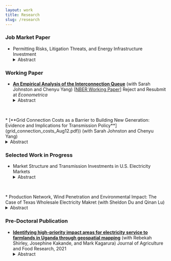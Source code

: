 ```yaml
---
layout: work
title: Research
slug: /research
---
```


### Job Market Paper

* Permitting Risks, Litigation Threats, and Energy Infrastructure Investment
   <details>
    <summary>Abstract</summary>
    Capital investment in energy infrastructure is essential to support economic growth and meet rising electricity demand. In the U.S., however, the permitting process often imposes significant delays, particularly for renewable energy and transmission projects that are crucial for achieving climate and sustainability objectives. While permitting procedures are designed to ensure compliance with environmental and land-use regulations, they can inadvertently create procedural risks and serve as focal points for legal disputes. Community opposition frequently results in lawsuits that challenge projects on environmental or regulatory grounds, further stalling development even after permits are granted. Although these challenges are widely acknowledged, the quantitative impact of permitting delays and litigation on clean infrastructure development remains underexplored due to limited data availability. This study addresses this gap by constructing a novel dataset to empirically examine how litigation threats within the permitting process affect the development of clean energy infrastructure.
  </details>
  

### Working Paper

* [**An Empirical Analysis of the Interconnection Queue**](interconnection_queues_aug2024.pdf) (with Sarah Johnston and Chenyu Yang) [[NBER Working Paper](https://www.nber.org/papers/w31946)] Reject and Resubmit at *Econometrica*
  <details>
    <summary>Abstract</summary>
    Generators applying to connect to the U.S. power grid go through an interconnection queue. Most wind and solar generators that begin the process do not complete it. Using new data, we find that a long queue increases the average waiting time, and high interconnection costs are a key factor in a generator’s decision to withdraw. We develop and estimate a dynamic model of the queue and quantify the effects of policy reforms. Our simulations indicate that reducing waiting times can significantly increase completions. An alternative queuing mechanism can therefore increase completed capacity by removing certain generators to reduce congestion. A flat entry fee has a similar effect. We also quantify the effects of reforming how interconnection costs are assessed. These policy reforms lead to a substantial reduction in carbon emissions.
  </details>

<p>&nbsp;</p>
* [**Grid Connection Costs as a Barrier to Building New Generation: Evidence and Implications for Transmission Policy**](grid_connection_costs_Aug12.pdf)) (with Sarah Johnston and Chenyu Yang)
  <details>
    <summary>Abstract</summary>
    Meeting projected growth in electricity demand and climate goals will require building new electricity generators.  These generators must connect to an increasingly congested electric grid.  We collect new data on grid connection costs for the largest regional grid operator in the United States.  We find that the network upgrade costs for grid connection are increasing over time across fuel types and locations. We also find that planned generators with high network upgrade costs are much more likely to be canceled. Finally, recent transmission spending by the grid operator is associated with lower network upgrade costs for connecting generators. These findings emphasize the critical role of transmission capacity in expanding electricity generation capacity. 
  </details>
 
 

### Selected Work in Progress

* Market Structure and Transmission Investments in U.S. Electricity Markets
   <details>
    <summary>Abstract</summary>
    Efforts to advance the green transition and decarbonize the electricity sector require strong support from electricity transmission infrastructure. This paper evaluates the impact of a specific market design, known as market dispatch, on transmission infrastructure investment. Traditionally, electricity within a specific region was supplied by a single, regulated utility company. However, in the late 1990s, many regions in the United States began to shift towards a market dispatch system, where electricity generation is supplied by multiple utility companies and each company's quantity is determined by an auction. Despite this change, the transmission operations of these companies continued to be regulated based on a cost-of-service basis. I use a dynamic difference-in-differences design, taking advantage of the staggered roll-out of market dispatch. The findings suggest that the adoption of this system leads to increases in transmission investment by the utilities, nearly doubling the investment levels at the mean. However, there is no robust evidence to suggest that these utilities spend more on high-voltage transmission infrastructures, which are considered pivotal for reducing greenhouse gas emissions.
  </details>

<p>&nbsp;</p>
* Production Network, Wind Penetration and Environmental Impact: The Case of Texas Wholesale Electricity Makret (with Sheldon Du and Qinan Lu)
  <details>
    <summary>Abstract</summary>
    To achieve the ambitious goal of carbon neutrality, the US government is accelerating the adoption of renewable energy and spends billions subsidizing renewable energy investments every year. However, the majority of these subsidies are production-based and do not consider the locations and interconnections of newly entering renewable generators and existing fossil fuel generators within the electricity grid. Consequently, renewable generators tend to cluster in areas where resources are rich and government incentives are the highest. This clustering could lead to suboptimal transmission congestion and generation curtailment. Productions from renewable generators at different locations may substitute productions from different sets of fossil generators. In this project, we investigate the benefits of emissions reduction from renewable generations after accounting for locational and interconnection effects as well as the changing network structure.  
  </details>


### Pre-Doctoral Publication
* [**Identifying high-priority impact areas for electricity service to farmlands in Uganda through geospatial mapping**](https://www.sciencedirect.com/science/article/pii/S2666154321000740) (with Rebekah Shirley, Josephine Kakande, and Mark Kagarura) Journal of Agriculture and Food Research, 2021
   <details>
    <summary>Abstract</summary>
    This article explores the food-energy nexus in sub–Saharan Africa by studying opportunities for improved agricultural productivity through electricity access. The study fills an acknowledged data gap by using geospatial analysis to identify priority areas where least-cost electricity delivery models intersect with agricultural needs. These findings are validated by community surveys in a key farming district. The analysis finds significant areas of underserved staple and cash crop farmlands can be served through grid and mini-grid electricity access within the next ten years.
   </details>


